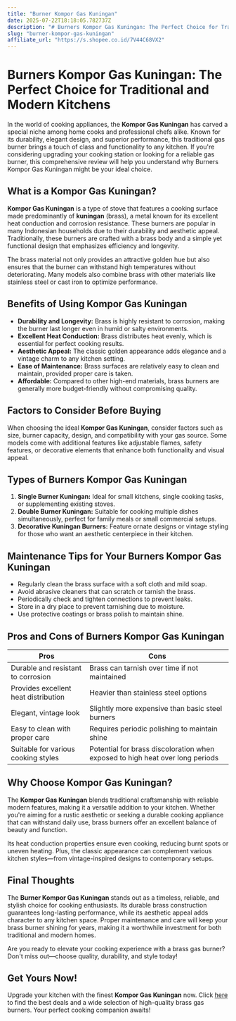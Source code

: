 ```yaml
---
title: "Burner Kompor Gas Kuningan"
date: 2025-07-22T18:18:05.782737Z
description: "# Burners Kompor Gas Kuningan: The Perfect Choice for Traditional and Modern Kitchens..."
slug: "burner-kompor-gas-kuningan"
affiliate_url: "https://s.shopee.co.id/7V44C68VX2"
---
```

# Burners Kompor Gas Kuningan: The Perfect Choice for Traditional and Modern Kitchens

In the world of cooking appliances, the **Kompor Gas Kuningan** has carved a special niche among home cooks and professional chefs alike. Known for its durability, elegant design, and superior performance, this traditional gas burner brings a touch of class and functionality to any kitchen. If you're considering upgrading your cooking station or looking for a reliable gas burner, this comprehensive review will help you understand why Burners Kompor Gas Kuningan might be your ideal choice.

## What is a Kompor Gas Kuningan?

**Kompor Gas Kuningan** is a type of stove that features a cooking surface made predominantly of **kuningan** (brass), a metal known for its excellent heat conduction and corrosion resistance. These burners are popular in many Indonesian households due to their durability and aesthetic appeal. Traditionally, these burners are crafted with a brass body and a simple yet functional design that emphasizes efficiency and longevity.

The brass material not only provides an attractive golden hue but also ensures that the burner can withstand high temperatures without deteriorating. Many models also combine brass with other materials like stainless steel or cast iron to optimize performance.

## Benefits of Using Kompor Gas Kuningan

- **Durability and Longevity:** Brass is highly resistant to corrosion, making the burner last longer even in humid or salty environments.
- **Excellent Heat Conduction:** Brass distributes heat evenly, which is essential for perfect cooking results.
- **Aesthetic Appeal:** The classic golden appearance adds elegance and a vintage charm to any kitchen setting.
- **Ease of Maintenance:** Brass surfaces are relatively easy to clean and maintain, provided proper care is taken.
- **Affordable:** Compared to other high-end materials, brass burners are generally more budget-friendly without compromising quality.

## Factors to Consider Before Buying

When choosing the ideal **Kompor Gas Kuningan**, consider factors such as size, burner capacity, design, and compatibility with your gas source. Some models come with additional features like adjustable flames, safety features, or decorative elements that enhance both functionality and visual appeal.

## Types of Burners Kompor Gas Kuningan

1. **Single Burner Kuningan:** Ideal for small kitchens, single cooking tasks, or supplementing existing stoves.
2. **Double Burner Kuningan:** Suitable for cooking multiple dishes simultaneously, perfect for family meals or small commercial setups.
3. **Decorative Kuningan Burners:** Feature ornate designs or vintage styling for those who want an aesthetic centerpiece in their kitchen.

## Maintenance Tips for Your Burners Kompor Gas Kuningan

- Regularly clean the brass surface with a soft cloth and mild soap.
- Avoid abrasive cleaners that can scratch or tarnish the brass.
- Periodically check and tighten connections to prevent leaks.
- Store in a dry place to prevent tarnishing due to moisture.
- Use protective coatings or brass polish to maintain shine.

## Pros and Cons of Burners Kompor Gas Kuningan

| Pros | Cons |
|--------|--------|
| Durable and resistant to corrosion | Brass can tarnish over time if not maintained |
| Provides excellent heat distribution | Heavier than stainless steel options |
| Elegant, vintage look | Slightly more expensive than basic steel burners |
| Easy to clean with proper care | Requires periodic polishing to maintain shine |
| Suitable for various cooking styles | Potential for brass discoloration when exposed to high heat over long periods |

## Why Choose Kompor Gas Kuningan?

The **Kompor Gas Kuningan** blends traditional craftsmanship with reliable modern features, making it a versatile addition to your kitchen. Whether you're aiming for a rustic aesthetic or seeking a durable cooking appliance that can withstand daily use, brass burners offer an excellent balance of beauty and function.

Its heat conduction properties ensure even cooking, reducing burnt spots or uneven heating. Plus, the classic appearance can complement various kitchen styles—from vintage-inspired designs to contemporary setups.

## Final Thoughts

The **Burner Kompor Gas Kuningan** stands out as a timeless, reliable, and stylish choice for cooking enthusiasts. Its durable brass construction guarantees long-lasting performance, while its aesthetic appeal adds character to any kitchen space. Proper maintenance and care will keep your brass burner shining for years, making it a worthwhile investment for both traditional and modern homes.

Are you ready to elevate your cooking experience with a brass gas burner? Don't miss out—choose quality, durability, and style today!

## Get Yours Now!

Upgrade your kitchen with the finest **Kompor Gas Kuningan** now. Click [here](https://s.shopee.co.id/7V44C68VX2) to find the best deals and a wide selection of high-quality brass gas burners. Your perfect cooking companion awaits!